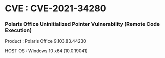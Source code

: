 # CVE : CVE-2021-34280

### Polaris Office Uninitialized Pointer Vulnerability (Remote Code Execution)

Product : Polaris Office 9.103.83.44230

HOST OS : Windows 10 x64 (10.0.19041)

